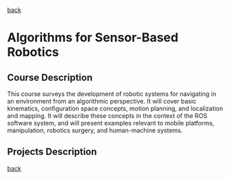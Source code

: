 [back](/)

# Algorithms for Sensor-Based Robotics
## Course Description
This course surveys the development of robotic systems for navigating in an environment from an algorithmic perspective. It will cover basic kinematics, configuration space concepts, motion planning, and localization and mapping. It will describe these concepts in the context of the ROS software system, and will present examples relevant to mobile platforms, manipulation, robotics surgery, and human-machine systems.

## Projects Description
[back](/)
